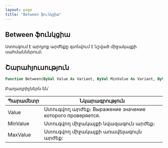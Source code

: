 ```yaml
---
layout: page
title: "Between ֆունկցիա"
---
```


## Between ֆունկցիա

Ստուգում է արդյոք արժեքը գտնվում է նշված միջակայքի սահմաններում։

## Շարահյուսություն

``` vb
Function Between(ByVal Value As Variant, ByVal MinValue As Variant, ByVal MaxValue As Variant) As Boolean
```

Բաղադրիչներն են՝


| Պարամետր | Նկարագրություն |
|--|--|
| Value | Ստուգվող արժեք։ Выражение значение которого проверяется. |
| MinValue | Ստուգվող միջակայքի նվազագուն արժեք։ |
| MaxValue | Ստուգվող միջակայքի առավելագույն արժեք: |
